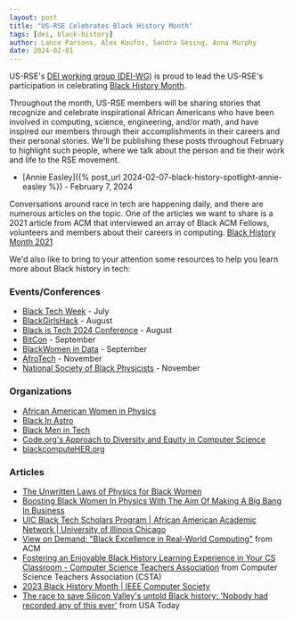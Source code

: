 ```yaml
---
layout: post
title: "US-RSE Celebrates Black History Month"
tags: [dei, black-history]
author: Lance Parsons, Alex Koufos, Sandra Gesing, Anna Murphy
date: 2024-02-01
---
```


US-RSE's [DEI working group (DEI-WG)](https://us-rse.org/wg/dei/) is proud to
lead the US-RSE's participation in celebrating [Black History
Month](https://www.blackhistorymonth.gov/).

Throughout the month, US-RSE members will be sharing stories that recognize and
celebrate inspirational African Americans who have been involved in computing,
science, engineering, and/or math, and have inspired our members through their
accomplishments in their careers and their personal stories. We'll be
publishing these posts throughout February to highlight such people, where we
talk about the person and tie their work and life to the RSE movement.

* [Annie Easley]({% post_url 2024-02-07-black-history-spotlight-annie-easley
  %}) - February 7, 2024

Conversations around race in tech are happening daily, and there are numerous
articles on the topic. One of the articles we want to share is a 2021 article
from ACM that interviewed an array of Black ACM Fellows, volunteers and members
about their careers in computing. [Black History Month
2021](https://www.acm.org/diversity-inclusion/bhm-2021)

We'd also like to bring to your attention some resources to help you learn more
about Black history in tech:

### Events/Conferences

- [Black Tech Week](https://blacktechweek.com/) - July
- [BlackGirlsHack](https://blackgirlshack.org/event-5495307) - August
- [Black is Tech 2024 Conference](https://blackistechconference.com/) - August
- [BitCon](https://bitcon.blacksintechnology.net/) - September
- [BlackWomen in Data](https://www.blackwomenindata.com/) - September
- [AfroTech](https://experience.afrotech.com/) - November
- [National Society of Black Physicists](https://nsbp.org/) - November

### Organizations

- [African American Women in Physics](https://aawip.com/)
- [Black In Astro](https://www.blackinastro.com/)
- [Black Men in Tech](https://www.blkmenintech.com/about-us)
- [Code.org's Approach to Diversity and Equity in Computer Science](https://code.org/diversity)
- [blackcomputeHER.org](https://blackcomputeher.org/)

### Articles

- [The Unwritten Laws of Physics for Black
  Women](https://www.wired.com/story/the-unwritten-laws-of-physics/)
- [Boosting Black Women In Physics With The Aim Of Making A Big Bang In
  Business](https://www.forbes.com/sites/jaredcouncil/2023/01/16/boosting-black-women-in-physics-with-the-aim-of-making-a-big-bang-in-business/)
- [UIC Black Tech Scholars Program | African American Academic Network |
  University of Illinois
  Chicago](https://aaan.uic.edu/student-engagement/uic-black-tech-scholars-program/)
- [View on Demand: "Black Excellence in Real-World
  Computing"](https://www.acm.org/diversity-inclusion/bhm-2023) from ACM
- [Fostering an Enjoyable Black History Learning Experience in Your CS
  Classroom - Computer Science Teachers
  Association](https://csteachers.org/fostering-an-enjoyable-black-history-learning-experience-in-your-cs-classroom/)
  from Computer Science Teachers Association (CSTA)
- [2023 Black History Month | IEEE Computer
  Society](https://www.computer.org/publications/tech-news/insider-membership-news/2023-black-history-month)
- [The race to save Silicon Valley's untold Black history: 'Nobody had recorded
  any of this
  ever'](https://www.usatoday.com/story/money/2023/06/07/silicon-valley-tech-black-history-roy-clay/70262081007/)
  from USA Today
